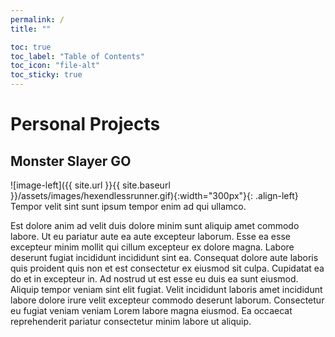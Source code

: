 ```yaml
---
permalink: /
title: ""

toc: true
toc_label: "Table of Contents"
toc_icon: "file-alt"
toc_sticky: true
---
```

# Personal Projects
## Monster Slayer GO
![image-left]({{ site.url }}{{ site.baseurl }}/assets/images/hexendlessrunner.gif){:width="300px"}{: .align-left}
Tempor velit sint sunt ipsum tempor enim ad qui ullamco. 

Est dolore anim ad velit duis dolore minim sunt aliquip amet commodo labore. Ut eu pariatur aute ea aute excepteur laborum. Esse ea esse excepteur minim mollit qui cillum excepteur ex dolore magna. Labore deserunt fugiat incididunt incididunt sint ea. Consequat dolore aute laboris quis proident quis non et est consectetur ex eiusmod sit culpa. Cupidatat ea do et in excepteur in. Ad nostrud ut est esse eu duis ea sunt eiusmod. Aliquip tempor veniam sint elit fugiat. Velit incididunt laboris amet incididunt labore dolore irure velit excepteur commodo deserunt laborum. Consectetur eu fugiat veniam veniam Lorem labore magna eiusmod. Ea occaecat reprehenderit pariatur consectetur minim labore ut aliquip.